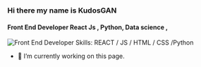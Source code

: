 

### Hi there  my name is KudosGAN
#### Front End Developer  React Js , Python, Data science , 
![Front End Developer](https://kudosgan.github.io/La_vie_Canadianne/image/robo/kk.gif)
Skills:  REACT / JS / HTML / CSS /Python
- 🔭 I’m currently working on this page. 




